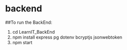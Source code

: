 # backend

##To run the BackEnd:

1. cd LearnIT_BackEnd
2. npm install express pg dotenv bcryptjs jsonwebtoken
3. npm start
